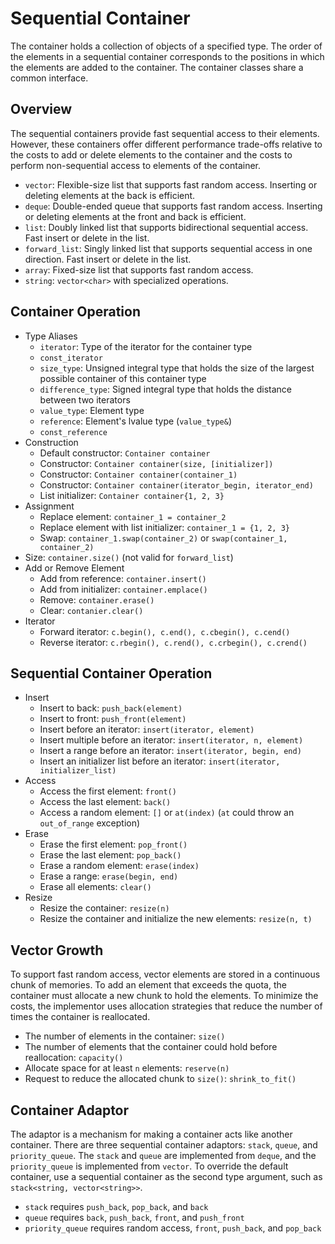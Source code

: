 # Sequential Container

The container holds a collection of objects of a specified type. The order of the elements in a sequential container corresponds to the positions in which the elements are added to the container. The container classes share a common interface.

## Overview

The sequential containers provide fast sequential access to their elements. However, these containers offer different performance trade-offs relative to the costs to add or delete elements to the container and the costs to perform non-sequential access to elements of the container.

- `vector`: Flexible-size list that supports fast random access. Inserting or deleting elements at the back is efficient.
- `deque`: Double-ended queue that supports fast random access. Inserting or deleting elements at the front and back is efficient.
- `list`: Doubly linked list that supports bidirectional sequential access. Fast insert or delete in the list.
- `forward_list`: Singly linked list that supports sequential access in one direction. Fast insert or delete in the list.
- `array`: Fixed-size list that supports fast random access.
- `string`: `vector<char>` with specialized operations.

## Container Operation

- Type Aliases
  - `iterator`: Type of the iterator for the container type
  - `const_iterator`
  - `size_type`: Unsigned integral type that holds the size of the largest possible container of this container type
  - `difference_type`: Signed integral type that holds the distance between two iterators
  - `value_type`: Element type
  - `reference`: Element's lvalue type (`value_type&`)
  - `const_reference`
- Construction
  - Default constructor: `Container container`
  - Constructor: `Container container(size, [initializer])`
  - Constructor: `Container container(container_1)`
  - Constructor: `Container container(iterator_begin, iterator_end)`
  - List initializer: `Container container{1, 2, 3}`
- Assignment
  - Replace element: `container_1 = container_2`
  - Replace element with list initializer: `container_1 = {1, 2, 3}`
  - Swap: `container_1.swap(container_2)` or `swap(container_1, container_2)`
- Size: `container.size()` (not valid for `forward_list`)
- Add or Remove Element
  - Add from reference: `container.insert()`
  - Add from initializer: `container.emplace()`
  - Remove: `container.erase()`
  - Clear: `contanier.clear()`
- Iterator
  - Forward iterator: `c.begin(), c.end(), c.cbegin(), c.cend()`
  - Reverse iterator: `c.rbegin(), c.rend(), c.crbegin(), c.crend()`

## Sequential Container Operation

- Insert
  - Insert to back: `push_back(element)`
  - Insert to front: `push_front(element)`
  - Insert before an iterator: `insert(iterator, element)`
  - Insert multiple before an iterator: `insert(iterator, n, element)`
  - Insert a range before an iterator: `insert(iterator, begin, end)`
  - Insert an initializer list before an iterator: `insert(iterator, initializer_list)`
- Access
  - Access the first element: `front()`
  - Access the last element: `back()`
  - Access a random element: `[]` or `at(index)` (`at` could throw an `out_of_range` exception)
- Erase
  - Erase the first element: `pop_front()`
  - Erase the last element: `pop_back()`
  - Erase a random element: `erase(index)`
  - Erase a range: `erase(begin, end)`
  - Erase all elements: `clear()`
- Resize
  - Resize the container: `resize(n)`
  - Resize the container and initialize the new elements: `resize(n, t)`

## Vector Growth

To support fast random access, vector elements are stored in a continuous chunk of memories. To add an element that exceeds the quota, the container must allocate a new chunk to hold the elements. To minimize the costs, the implementor uses allocation strategies that reduce the number of times the container is reallocated.

- The number of elements in the container: `size()`
- The number of elements that the container could hold before reallocation: `capacity()`
- Allocate space for at least `n` elements: `reserve(n)`
- Request to reduce the allocated chunk to `size()`: `shrink_to_fit()`

## Container Adaptor

The adaptor is a mechanism for making a container acts like another container. There are three sequential container adaptors: `stack`, `queue`, and `priority_queue`. The `stack` and `queue` are implemented from `deque`, and the `priority_queue` is implemented from `vector`. To override the default container, use a sequential container as the second type argument, such as `stack<string, vector<string>>`.

- `stack` requires `push_back`, `pop_back`, and `back`
- `queue` requires `back`, `push_back`, `front`, and `push_front`
- `priority_queue` requires random access, `front`, `push_back`, and `pop_back`
